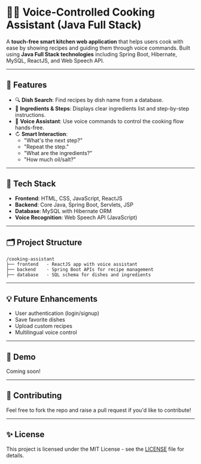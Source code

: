 # 🧑‍🍳 Voice-Controlled Cooking Assistant (Java Full Stack)

A **touch-free smart kitchen web application** that helps users cook with ease by showing recipes and guiding them through voice commands. Built using **Java Full Stack technologies** including Spring Boot, Hibernate, MySQL, ReactJS, and Web Speech API.

---

## 🚀 Features

- 🔍 **Dish Search**: Find recipes by dish name from a database.
- 📝 **Ingredients & Steps**: Displays clear ingredients list and step-by-step instructions.
- 🎤 **Voice Assistant**: Use voice commands to control the cooking flow hands-free.
- ↻ **Smart Interaction**:
  - "What's the next step?"
  - "Repeat the step."
  - "What are the ingredients?"
  - "How much oil/salt?"

---

## 🧱 Tech Stack

- **Frontend**: HTML, CSS, JavaScript, ReactJS
- **Backend**: Core Java, Spring Boot, Servlets, JSP
- **Database**: MySQL with Hibernate ORM
- **Voice Recognition**: Web Speech API (JavaScript)

---

## 🗂️ Project Structure

```
/cooking-assistant
├── frontend   - ReactJS app with voice assistant
├── backend    - Spring Boot APIs for recipe management
├── database   - SQL schema for dishes and ingredients
```

---

## 💡 Future Enhancements

- User authentication (login/signup)
- Save favorite dishes
- Upload custom recipes
- Multilingual voice control

---

## 📸 Demo

Coming soon!

---

## 🤝 Contributing

Feel free to fork the repo and raise a pull request if you'd like to contribute!

---

## ✨ License

This project is licensed under the MIT License - see the [LICENSE](LICENSE) file for details.

